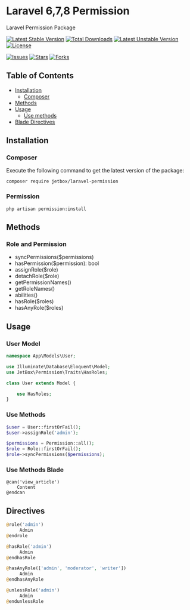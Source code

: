 # Laravel 6,7,8 Permission

Laravel Permission Package

[![Latest Stable Version](https://poser.pugx.org/jetbox/laravel-permission/v)](//packagist.org/packages/jetbox/laravel-permission)
[![Total Downloads](https://poser.pugx.org/jetbox/laravel-permission/downloads)](//packagist.org/packages/jetbox/laravel-permission)
[![Latest Unstable Version](https://poser.pugx.org/jetbox/laravel-permission/v/unstable)](//packagist.org/packages/jetbox/laravel-permission)
[![License](https://poser.pugx.org/jetbox/laravel-permission/license)](//packagist.org/packages/jetbox/laravel-permission)

[comment]: <> ([![Daily Downloads]&#40;https://poser.pugx.org/jetbox/laravel-permission/d/daily&#41;]&#40;//packagist.org/packages/jetbox/laravel-permission&#41;)
[comment]: <> ([![Monthly Downloads]&#40;https://poser.pugx.org/jetbox/laravel-permission/d/monthly&#41;]&#40;//packagist.org/packages/jetbox/laravel-permission&#41;)
[comment]: <> ([![Total Downloads]&#40;https://poser.pugx.org/jetbox/laravel-permission/downloads&#41;]&#40;//packagist.org/packages/jetbox/laravel-permission&#41;)

[![Issues](https://img.shields.io/github/issues/DavitMnacakanyan/laravel-permission)](https://github.com/DavitMnacakanyan/laravel-permission/issues)
[![Stars](https://img.shields.io/github/stars/DavitMnacakanyan/laravel-permission)](https://github.com/DavitMnacakanyan/laravel-permission/stargazers)
[![Forks](https://img.shields.io/github/forks/DavitMnacakanyan/laravel-permission)](https://github.com/DavitMnacakanyan/laravel-permission/network/members)

## Table of Contents

- <a href="#installation">Installation</a>
    - <a href="#composer">Composer</a>
- <a href="#methods">Methods</a>
- <a href="#usage">Usage</a>
	- <a href="#use-methods">Use methods</a>
- <a href="#directives">Blade Directives</a>

## Installation

### Composer

Execute the following command to get the latest version of the package:

```terminal
composer require jetbox/laravel-permission
```

### Permission
```terminal
php artisan permission:install
```

## Methods

### Role and Permission

- syncPermissions($permissions)
- hasPermission($permission): bool
- assignRole($role)
- detachRole($role)
- getPermissionNames()
- getRoleNames()
- abilities()
- hasRole($roles)
- hasAnyRole($roles)

## Usage

### User Model

```php
namespace App\Models\User;

use Illuminate\Database\Eloquent\Model;
use JetBox\Permission\Traits\HasRoles;

class User extends Model {

    use HasRoles;
}
```

### Use Methods
```php
$user = User::firstOrFail();
$user->assignRole('admin');

$permissions = Permission::all();
$role = Role::firstOrFail();
$role->syncPermissions($permissions);
```

### Use Methods Blade
```blade
@can('view_article')
    Content
@endcan
```

## Directives
```php
@role('admin')
     Admin
@endrole

@hasRole('admin')
     Admin
@endhasRole

@hasAnyRole(['admin', 'moderator', 'writer'])
     Admin
@endhasAnyRole

@unlessRole('admin')
     Admin
@endunlessRole
```
